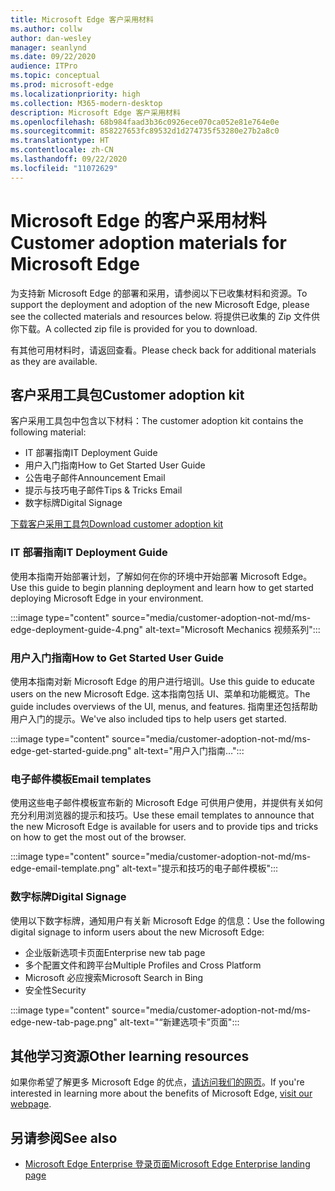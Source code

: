 ```yaml
---
title: Microsoft Edge 客户采用材料
ms.author: collw
author: dan-wesley
manager: seanlynd
ms.date: 09/22/2020
audience: ITPro
ms.topic: conceptual
ms.prod: microsoft-edge
ms.localizationpriority: high
ms.collection: M365-modern-desktop
description: Microsoft Edge 客户采用材料
ms.openlocfilehash: 68b984faad3b36c0926ece070ca052e81e764e0e
ms.sourcegitcommit: 858227653fc89532d1d274735f53280e27b2a8c0
ms.translationtype: HT
ms.contentlocale: zh-CN
ms.lasthandoff: 09/22/2020
ms.locfileid: "11072629"
---
```

# <span data-ttu-id="69031-103">Microsoft Edge 的客户采用材料</span><span class="sxs-lookup"><span data-stu-id="69031-103">Customer adoption materials for Microsoft Edge</span></span>

<span data-ttu-id="69031-104">为支持新 Microsoft Edge 的部署和采用，请参阅以下已收集材料和资源。</span><span class="sxs-lookup"><span data-stu-id="69031-104">To support the deployment and adoption of the new Microsoft Edge, please see the collected materials and resources below.</span></span> <span data-ttu-id="69031-105">将提供已收集的 Zip 文件供你下载。</span><span class="sxs-lookup"><span data-stu-id="69031-105">A collected zip file is provided for you to download.</span></span>

<span data-ttu-id="69031-106">有其他可用材料时，请返回查看。</span><span class="sxs-lookup"><span data-stu-id="69031-106">Please check back for additional materials as they are available.</span></span>

## <span data-ttu-id="69031-107">客户采用工具包</span><span class="sxs-lookup"><span data-stu-id="69031-107">Customer adoption kit</span></span>

<span data-ttu-id="69031-108">客户采用工具包中包含以下材料：</span><span class="sxs-lookup"><span data-stu-id="69031-108">The customer adoption kit contains the following material:</span></span>

- <span data-ttu-id="69031-109">IT 部署指南</span><span class="sxs-lookup"><span data-stu-id="69031-109">IT Deployment Guide</span></span>
- <span data-ttu-id="69031-110">用户入门指南</span><span class="sxs-lookup"><span data-stu-id="69031-110">How to Get Started User Guide</span></span>
- <span data-ttu-id="69031-111">公告电子邮件</span><span class="sxs-lookup"><span data-stu-id="69031-111">Announcement Email</span></span>
- <span data-ttu-id="69031-112">提示与技巧电子邮件</span><span class="sxs-lookup"><span data-stu-id="69031-112">Tips & Tricks Email</span></span>
- <span data-ttu-id="69031-113">数字标牌</span><span class="sxs-lookup"><span data-stu-id="69031-113">Digital Signage</span></span>

[<span data-ttu-id="69031-114">下载客户采用工具包</span><span class="sxs-lookup"><span data-stu-id="69031-114">Download customer adoption kit</span></span>](https://www.microsoft.com/download/details.aspx?id=102119)

### <span data-ttu-id="69031-115">IT 部署指南</span><span class="sxs-lookup"><span data-stu-id="69031-115">IT Deployment Guide</span></span>

<span data-ttu-id="69031-116">使用本指南开始部署计划，了解如何在你的环境中开始部署 Microsoft Edge。</span><span class="sxs-lookup"><span data-stu-id="69031-116">Use this guide to begin planning deployment and learn how to get started deploying Microsoft Edge in your environment.</span></span>

:::image type="content" source="media/customer-adoption-not-md/ms-edge-deployment-guide-4.png" alt-text="Microsoft Mechanics 视频系列":::

### <span data-ttu-id="69031-118">用户入门指南</span><span class="sxs-lookup"><span data-stu-id="69031-118">How to Get Started User Guide</span></span>

<span data-ttu-id="69031-119">使用本指南对新 Microsoft Edge 的用户进行培训。</span><span class="sxs-lookup"><span data-stu-id="69031-119">Use this guide to educate users on the new Microsoft Edge.</span></span> <span data-ttu-id="69031-120">这本指南包括 UI、菜单和功能概览。</span><span class="sxs-lookup"><span data-stu-id="69031-120">The guide includes overviews of the UI, menus, and features.</span></span> <span data-ttu-id="69031-121">指南里还包括帮助用户入门的提示。</span><span class="sxs-lookup"><span data-stu-id="69031-121">We've also included tips to help users get started.</span></span>

:::image type="content" source="media/customer-adoption-not-md/ms-edge-get-started-guide.png" alt-text="用户入门指南…":::

### <span data-ttu-id="69031-123">电子邮件模板</span><span class="sxs-lookup"><span data-stu-id="69031-123">Email templates</span></span>

<span data-ttu-id="69031-124">使用这些电子邮件模板宣布新的 Microsoft Edge 可供用户使用，并提供有关如何充分利用浏览器的提示和技巧。</span><span class="sxs-lookup"><span data-stu-id="69031-124">Use these email templates to announce that the new Microsoft Edge is available for users and to provide tips and tricks on how to get the most out of the browser.</span></span>

:::image type="content" source="media/customer-adoption-not-md/ms-edge-email-template.png" alt-text="提示和技巧的电子邮件模板":::

### <span data-ttu-id="69031-126">数字标牌</span><span class="sxs-lookup"><span data-stu-id="69031-126">Digital Signage</span></span>

<span data-ttu-id="69031-127">使用以下数字标牌，通知用户有关新 Microsoft Edge 的信息：</span><span class="sxs-lookup"><span data-stu-id="69031-127">Use the following digital signage to inform users about the new Microsoft Edge:</span></span>

- <span data-ttu-id="69031-128">企业版新选项卡页面</span><span class="sxs-lookup"><span data-stu-id="69031-128">Enterprise new tab page</span></span>
- <span data-ttu-id="69031-129">多个配置文件和跨平台</span><span class="sxs-lookup"><span data-stu-id="69031-129">Multiple Profiles and Cross Platform</span></span>
- <span data-ttu-id="69031-130">Microsoft 必应搜索</span><span class="sxs-lookup"><span data-stu-id="69031-130">Microsoft Search in Bing</span></span>
- <span data-ttu-id="69031-131">安全性</span><span class="sxs-lookup"><span data-stu-id="69031-131">Security</span></span>

:::image type="content" source="media/customer-adoption-not-md/ms-edge-new-tab-page.png" alt-text="“新建选项卡”页面":::

## <span data-ttu-id="69031-133">其他学习资源</span><span class="sxs-lookup"><span data-stu-id="69031-133">Other learning resources</span></span>

<span data-ttu-id="69031-134">如果你希望了解更多 Microsoft Edge 的优点，[请访问我们的网页](https://www.microsoft.com/edge/business)。</span><span class="sxs-lookup"><span data-stu-id="69031-134">If you're interested in learning more about the benefits of Microsoft Edge, [visit our webpage](https://www.microsoft.com/edge/business).</span></span>

## <span data-ttu-id="69031-135">另请参阅</span><span class="sxs-lookup"><span data-stu-id="69031-135">See also</span></span>

- [<span data-ttu-id="69031-136">Microsoft Edge Enterprise 登录页面</span><span class="sxs-lookup"><span data-stu-id="69031-136">Microsoft Edge Enterprise landing page</span></span>](https://aka.ms/EdgeEnterprise)

